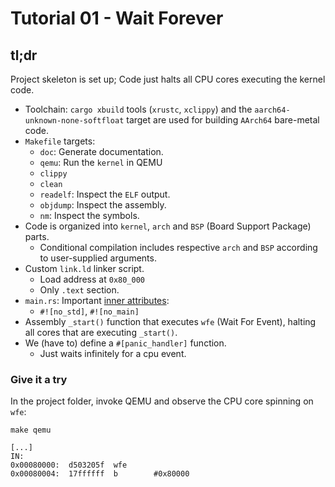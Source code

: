 # Tutorial 01 - Wait Forever

## tl;dr

Project skeleton is set up; Code just halts all CPU cores executing the kernel code.

- Toolchain: `cargo xbuild` tools (`xrustc`, `xclippy`) and the
  `aarch64-unknown-none-softfloat` target are used for building `AArch64`
  bare-metal code.
- `Makefile` targets:
    - `doc`: Generate documentation.
    - `qemu`: Run the `kernel` in QEMU
    - `clippy`
    - `clean`
    - `readelf`: Inspect the `ELF` output.
    - `objdump`: Inspect the assembly.
    - `nm`: Inspect the symbols.
- Code is organized into `kernel`, `arch` and `BSP` (Board Support Package)
  parts.
    - Conditional compilation includes respective `arch` and `BSP` according to
      user-supplied arguments.
- Custom `link.ld` linker script.
    - Load address at `0x80_000`
    - Only `.text` section.
- `main.rs`: Important [inner attributes]:
    - `#![no_std]`, `#![no_main]`
- Assembly `_start()` function that executes `wfe` (Wait For Event), halting all
  cores that are executing `_start()`.
- We (have to) define a `#[panic_handler]` function.
    - Just waits infinitely for a cpu event.

[inner attributes]: https://doc.rust-lang.org/reference/attributes.html

### Give it a try

In the project folder, invoke QEMU and observe the CPU core spinning on `wfe`:
```console
make qemu

[...]
IN: 
0x00080000:  d503205f  wfe      
0x00080004:  17ffffff  b        #0x80000
```
